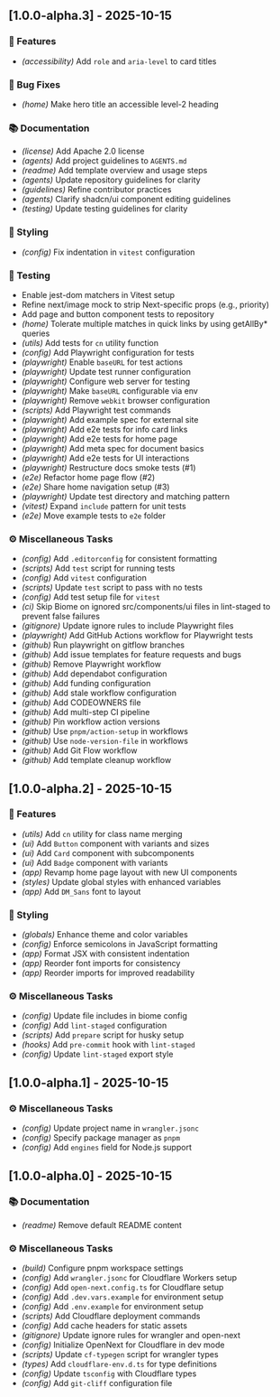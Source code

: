 ## [1.0.0-alpha.3] - 2025-10-15

### 🚀 Features

- *(accessibility)* Add `role` and `aria-level` to card titles

### 🐛 Bug Fixes

- *(home)* Make hero title an accessible level-2 heading

### 📚 Documentation

- *(license)* Add Apache 2.0 license
- *(agents)* Add project guidelines to `AGENTS.md`
- *(readme)* Add template overview and usage steps
- *(agents)* Update repository guidelines for clarity
- *(guidelines)* Refine contributor practices
- *(agents)* Clarify shadcn/ui component editing guidelines
- *(testing)* Update testing guidelines for clarity

### 🎨 Styling

- *(config)* Fix indentation in `vitest` configuration

### 🧪 Testing

- Enable jest-dom matchers in Vitest setup
- Refine next/image mock to strip Next-specific props (e.g., priority)
- Add page and button component tests to repository
- *(home)* Tolerate multiple matches in quick links by using getAllBy* queries
- *(utils)* Add tests for `cn` utility function
- *(config)* Add Playwright configuration for tests
- *(playwright)* Enable `baseURL` for test actions
- *(playwright)* Update test runner configuration
- *(playwright)* Configure web server for testing
- *(playwright)* Make `baseURL` configurable via env
- *(playwright)* Remove `webkit` browser configuration
- *(scripts)* Add Playwright test commands
- *(playwright)* Add example spec for external site
- *(playwright)* Add e2e tests for info card links
- *(playwright)* Add e2e tests for home page
- *(playwright)* Add meta spec for document basics
- *(playwright)* Add e2e tests for UI interactions
- *(playwright)* Restructure docs smoke tests (#1)
- *(e2e)* Refactor home page flow (#2)
- *(e2e)* Share home navigation setup (#3)
- *(playwright)* Update test directory and matching pattern
- *(vitest)* Expand `include` pattern for unit tests
- *(e2e)* Move example tests to `e2e` folder

### ⚙️ Miscellaneous Tasks

- *(config)* Add `.editorconfig` for consistent formatting
- *(scripts)* Add `test` script for running tests
- *(config)* Add `vitest` configuration
- *(scripts)* Update `test` script to pass with no tests
- *(config)* Add test setup file for `vitest`
- *(ci)* Skip Biome on ignored src/components/ui files in lint-staged to prevent false failures
- *(gitignore)* Update ignore rules to include Playwright files
- *(playwright)* Add GitHub Actions workflow for Playwright tests
- *(github)* Run playwright on gitflow branches
- *(github)* Add issue templates for feature requests and bugs
- *(github)* Remove Playwright workflow
- *(github)* Add dependabot configuration
- *(github)* Add funding configuration
- *(github)* Add stale workflow configuration
- *(github)* Add CODEOWNERS file
- *(github)* Add multi-step CI pipeline
- *(github)* Pin workflow action versions
- *(github)* Use `pnpm/action-setup` in workflows
- *(github)* Use `node-version-file` in workflows
- *(github)* Add Git Flow workflow
- *(github)* Add template cleanup workflow
## [1.0.0-alpha.2] - 2025-10-15

### 🚀 Features

- *(utils)* Add `cn` utility for class name merging
- *(ui)* Add `Button` component with variants and sizes
- *(ui)* Add `Card` component with subcomponents
- *(ui)* Add `Badge` component with variants
- *(app)* Revamp home page layout with new UI components
- *(styles)* Update global styles with enhanced variables
- *(app)* Add `DM_Sans` font to layout

### 🎨 Styling

- *(globals)* Enhance theme and color variables
- *(config)* Enforce semicolons in JavaScript formatting
- *(app)* Format JSX with consistent indentation
- *(app)* Reorder font imports for consistency
- *(app)* Reorder imports for improved readability

### ⚙️ Miscellaneous Tasks

- *(config)* Update file includes in biome config
- *(config)* Add `lint-staged` configuration
- *(scripts)* Add `prepare` script for husky setup
- *(hooks)* Add `pre-commit` hook with `lint-staged`
- *(config)* Update `lint-staged` export style
## [1.0.0-alpha.1] - 2025-10-15

### ⚙️ Miscellaneous Tasks

- *(config)* Update project name in `wrangler.jsonc`
- *(config)* Specify package manager as `pnpm`
- *(config)* Add `engines` field for Node.js support
## [1.0.0-alpha.0] - 2025-10-15

### 📚 Documentation

- *(readme)* Remove default README content

### ⚙️ Miscellaneous Tasks

- *(build)* Configure pnpm workspace settings
- *(config)* Add `wrangler.jsonc` for Cloudflare Workers setup
- *(config)* Add `open-next.config.ts` for Cloudflare setup
- *(config)* Add `.dev.vars.example` for environment setup
- *(config)* Add `.env.example` for environment setup
- *(scripts)* Add Cloudflare deployment commands
- *(config)* Add cache headers for static assets
- *(gitignore)* Update ignore rules for wrangler and open-next
- *(config)* Initialize OpenNext for Cloudflare in dev mode
- *(scripts)* Update `cf-typegen` script for wrangler types
- *(types)* Add `cloudflare-env.d.ts` for type definitions
- *(config)* Update `tsconfig` with Cloudflare types
- *(config)* Add `git-cliff` configuration file
